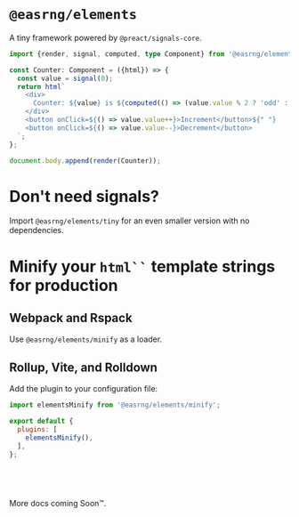 # `@easrng/elements`
A tiny framework powered by `@preact/signals-core`.

```ts
import {render, signal, computed, type Component} from '@easrng/elements';

const Counter: Component = ({html}) => {
  const value = signal(0);
  return html`
    <div>
      Counter: ${value} is ${computed(() => (value.value % 2 ? 'odd' : 'even'))}
    </div>
    <button onClick=${() => value.value++}>Increment</button>${" "}
    <button onClick=${() => value.value--}>Decrement</button>
  `;
};

document.body.append(render(Counter));
```

# Don't need signals?
Import `@easrng/elements/tiny` for an even smaller version with no dependencies.

# Minify your <code>html``</code> template strings for production
## Webpack and Rspack
Use `@easrng/elements/minify` as a loader.
## Rollup, Vite, and Rolldown
Add the plugin to your configuration file:
```js
import elementsMinify from '@easrng/elements/minify';

export default {
  plugins: [
    elementsMinify(),
  ],
};
```

&nbsp;  
---

More docs coming Soon™.